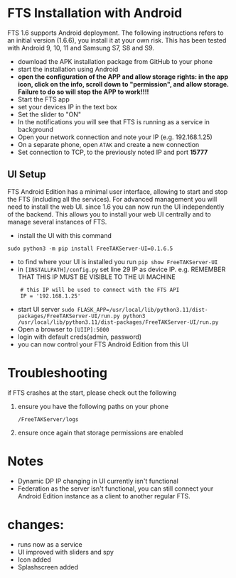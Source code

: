 
# FTS Installation with Android
FTS 1.6 supports Android deployment.
The following instructions refers to an initial version (1.6.6),
you install it at your own risk.
This has been tested with Android 9, 10, 11 and Samsung S7, S8 and S9.

- download the APK installation package from GitHub to  your phone
- start the installation using Android
- **open the configuration of the APP and allow storage rights: in the app icon, click on the info, scroll down to "permission", and allow storage. Failure to do so will stop the APP to work!!!!**
- Start the FTS app
- set your devices IP in the text box
- Set the slider to "ON"
- In the notifications you will see that FTS is running as a service in background
- Open your network connection and note your IP (e.g. 192.168.1.25)
- On a separate phone, open `ATAK` and create a new connection
- Set  connection to TCP, to the previously noted IP and port **15777**

## UI Setup
FTS  Android Edition has a minimal user interface,
allowing to start and stop the FTS (including all the services).
For advanced management you will need to install the web UI.
since 1.6 you can now run the UI independently of the backend.
This allows you to install your web UI centrally and to manage several instances of FTS.

- install the UI with this command
```
sudo python3 -m pip install FreeTAKServer-UI=0.1.6.5
```
- to find where your UI is installed you run
```pip show FreeTAKServer-UI```
- in `[INSTALLPATH]/config.py`  set line 29 IP as device IP. e.g. REMEMBER THAT THIS IP MUST BE VISIBLE TO THE UI MACHINE
```
    # this IP will be used to connect with the FTS API
    IP = '192.168.1.25'
```
- start UI server
```sudo FLASK_APP=/usr/local/lib/python3.11/dist-packages/FreeTAKServer-UI/run.py python3 /usr/local/lib/python3.11/dist-packages/FreeTAKServer-UI/run.py```
- Open a browser to `[UIIP]:5000`
- login with default creds(admin, password)
- you can now control your FTS Android Edition from this UI 


# Troubleshooting
if FTS crashes at the start, please check out the following

1. ensure you have the following paths on your phone
    ```/FreeTAKServer/certs/ClientPackages
    /FreeTAKServer/logs
    ```
2. ensure once again that storage permissions are enabled

# Notes
* Dynamic DP IP changing in UI currently isn't functional
* Federation as the server isn't functional,
  you can still connect your Android Edition instance as a client to another regular FTS.  

# changes:
- runs now as a service
- UI improved with sliders and spy
- Icon added
- Splashscreen added
